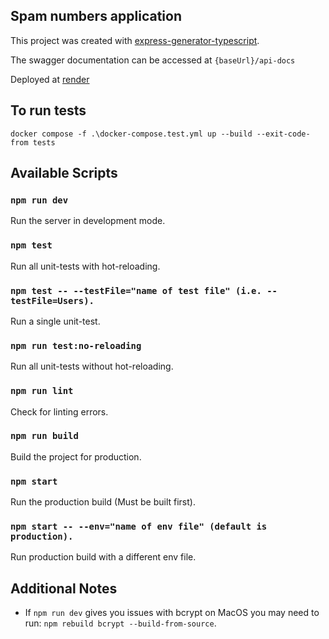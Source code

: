 ## Spam numbers application

This project was created with [express-generator-typescript](https://github.com/seanpmaxwell/express-generator-typescript).

The swagger documentation can be accessed at `{baseUrl}/api-docs`

Deployed at [render](https://spam-app-latest.onrender.com/)

## To run tests
`docker compose -f .\docker-compose.test.yml up --build --exit-code-from tests`


## Available Scripts

### `npm run dev`

Run the server in development mode.

### `npm test`

Run all unit-tests with hot-reloading.

### `npm test -- --testFile="name of test file" (i.e. --testFile=Users).`

Run a single unit-test.

### `npm run test:no-reloading`

Run all unit-tests without hot-reloading.

### `npm run lint`

Check for linting errors.

### `npm run build`

Build the project for production.

### `npm start`

Run the production build (Must be built first).

### `npm start -- --env="name of env file" (default is production).`

Run production build with a different env file.


## Additional Notes

- If `npm run dev` gives you issues with bcrypt on MacOS you may need to run: `npm rebuild bcrypt --build-from-source`. 
